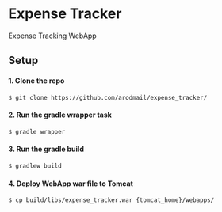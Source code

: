 # Expense Tracker
Expense Tracking WebApp

## Setup

#### 1. Clone the repo
`$ git clone https://github.com/arodmail/expense_tracker/`

#### 2. Run the gradle wrapper task

`$ gradle wrapper`

#### 3. Run the gradle build

`$ gradlew build`

#### 4. Deploy WebApp war file to Tomcat
`$ cp build/libs/expense_tracker.war {tomcat_home}/webapps/`
